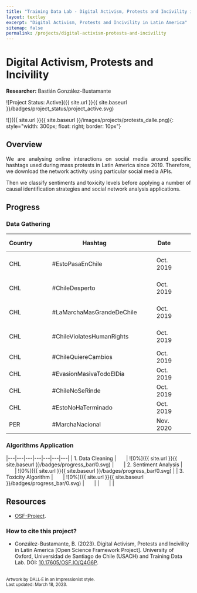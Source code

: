 ```yaml
---
title: "Training Data Lab - Digital Activism, Protests and Incivility in Latin America"
layout: textlay
excerpt: "Digital Activism, Protests and Incivility in Latin America"
sitemap: false
permalink: /projects/digital-activism-protests-and-incivility
---
```


# Digital Activism, Protests and Incivility

**Researcher:** Bastián González-Bustamante

![Project Status: Active]({{ site.url }}{{ site.baseurl }}/badges/project_status/project_active.svg)

![]({{ site.url }}{{ site.baseurl }}/images/projects/protests_dalle.png){: style="width: 300px; float: right; border: 10px"}

## Overview

<p align="justify">We are analysing online interactions on social media around specific hashtags used during mass protests in Latin America since 2019. Therefore, we download the network activity using particular social media APIs.</p>

<p align="justify">Then we classify sentiments and toxicity levels before applying a number of causal identification strategies and social network analysis applications.</p>

## Progress

### Data Gathering

| Country | &nbsp;&nbsp;&nbsp;&nbsp;&nbsp; | Hashtag | &nbsp;&nbsp;&nbsp;&nbsp;&nbsp; | Date | &nbsp;&nbsp;&nbsp;&nbsp;&nbsp; | Est. N | &nbsp;&nbsp;&nbsp;&nbsp;&nbsp; | Progress |
|---|---|---|---|---|---|---|---|---|
| CHL | &nbsp;&nbsp;&nbsp;&nbsp;&nbsp; | #EstoPasaEnChile | &nbsp;&nbsp;&nbsp;&nbsp;&nbsp; | Oct. 2019 | &nbsp;&nbsp;&nbsp;&nbsp;&nbsp; | 966 700 | &nbsp;&nbsp;&nbsp;&nbsp;&nbsp; | ![100%]({{ site.url }}{{ site.baseurl }}/badges/progress_bar/100.svg) |
| CHL | &nbsp;&nbsp;&nbsp;&nbsp;&nbsp; | #ChileDesperto | &nbsp;&nbsp;&nbsp;&nbsp;&nbsp; | Oct. 2019 | &nbsp;&nbsp;&nbsp;&nbsp;&nbsp; | 420 400 | &nbsp;&nbsp;&nbsp;&nbsp;&nbsp; | ![100%]({{ site.url }}{{ site.baseurl }}/badges/progress_bar/100.svg) |
| CHL | &nbsp;&nbsp;&nbsp;&nbsp;&nbsp; | #LaMarchaMasGrandeDeChile | &nbsp;&nbsp;&nbsp;&nbsp;&nbsp; | Oct. 2019 | &nbsp;&nbsp;&nbsp;&nbsp;&nbsp; | 351 700 | &nbsp;&nbsp;&nbsp;&nbsp;&nbsp; | ![100%]({{ site.url }}{{ site.baseurl }}/badges/progress_bar/100.svg) |
| CHL | &nbsp;&nbsp;&nbsp;&nbsp;&nbsp; | #ChileViolatesHumanRights | &nbsp;&nbsp;&nbsp;&nbsp;&nbsp; | Oct. 2019 | &nbsp;&nbsp;&nbsp;&nbsp;&nbsp; | 323 500 | &nbsp;&nbsp;&nbsp;&nbsp;&nbsp; | ![100%]({{ site.url }}{{ site.baseurl }}/badges/progress_bar/100.svg) |
| CHL | &nbsp;&nbsp;&nbsp;&nbsp;&nbsp; | #ChileQuiereCambios | &nbsp;&nbsp;&nbsp;&nbsp;&nbsp; | Oct. 2019 | &nbsp;&nbsp;&nbsp;&nbsp;&nbsp; | 197 400 | &nbsp;&nbsp;&nbsp;&nbsp;&nbsp; | ![0%]({{ site.url }}{{ site.baseurl }}/badges/progress_bar/0.svg) |
| CHL | &nbsp;&nbsp;&nbsp;&nbsp;&nbsp; | #EvasionMasivaTodoElDia | &nbsp;&nbsp;&nbsp;&nbsp;&nbsp; | Oct. 2019 | &nbsp;&nbsp;&nbsp;&nbsp;&nbsp; | 156 300 | &nbsp;&nbsp;&nbsp;&nbsp;&nbsp; | ![0%]({{ site.url }}{{ site.baseurl }}/badges/progress_bar/0.svg) |
| CHL | &nbsp;&nbsp;&nbsp;&nbsp;&nbsp; | #ChileNoSeRinde | &nbsp;&nbsp;&nbsp;&nbsp;&nbsp; | Oct. 2019 | &nbsp;&nbsp;&nbsp;&nbsp;&nbsp; | 133 500 | &nbsp;&nbsp;&nbsp;&nbsp;&nbsp; | ![0%]({{ site.url }}{{ site.baseurl }}/badges/progress_bar/0.svg) |
| CHL | &nbsp;&nbsp;&nbsp;&nbsp;&nbsp; | #EstoNoHaTerminado | &nbsp;&nbsp;&nbsp;&nbsp;&nbsp; | Oct. 2019 | &nbsp;&nbsp;&nbsp;&nbsp;&nbsp; | 107 400 | &nbsp;&nbsp;&nbsp;&nbsp;&nbsp; | ![0%]({{ site.url }}{{ site.baseurl }}/badges/progress_bar/0.svg) |
| PER | &nbsp;&nbsp;&nbsp;&nbsp;&nbsp; | #MarchaNacional | &nbsp;&nbsp;&nbsp;&nbsp;&nbsp; | Nov. 2020 | &nbsp;&nbsp;&nbsp;&nbsp;&nbsp; | 59 200 | &nbsp;&nbsp;&nbsp;&nbsp;&nbsp; | ![0%]({{ site.url }}{{ site.baseurl }}/badges/progress_bar/0.svg) |

### Algorithms Application

|---|---|---|---|---|---|---|
| 1. Data Cleaning | &nbsp;&nbsp;&nbsp;&nbsp;&nbsp; | ![0%]({{ site.url }}{{ site.baseurl }}/badges/progress_bar/0.svg) | &nbsp;&nbsp;&nbsp;&nbsp;&nbsp; | 2. Sentiment Analysis | &nbsp;&nbsp;&nbsp;&nbsp;&nbsp; | ![0%]({{ site.url }}{{ site.baseurl }}/badges/progress_bar/0.svg) |
| 3. Toxicity Algorithm | &nbsp;&nbsp;&nbsp;&nbsp;&nbsp; | ![0%]({{ site.url }}{{ site.baseurl }}/badges/progress_bar/0.svg) | &nbsp;&nbsp;&nbsp;&nbsp;&nbsp; | | &nbsp;&nbsp;&nbsp;&nbsp;&nbsp; | |

## Resources

- <a href="https://doi.org/10.17605/OSF.IO/Q4G6P" target="_blank">OSF-Project</a>.

### How to cite this project?

- González-Bustamante, B. (2023). Digital Activism, Protests and Incivility in Latin America [Open Science Framework Project]. University of Oxford, Universidad de Santiago de Chile (USACH) and Training Data Lab. DOI: <a href="https://doi.org/10.17605/OSF.IO/Q4G6P" target="_blank">10.17605/OSF.IO/Q4G6P</a>.

<br />
<small>Artwork by DALL·E in an Impressionist style.</small><br />
<small>Last updated: March 18, 2023.</small>
